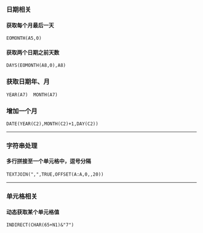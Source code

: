 ### 日期相关
#### 获取每个月最后一天
`EOMONTH(A5,0)`

#### 获取两个日期之前天数
`DAYS(EOMONTH(A8,0),A8)`

### 获取日期年、月
`YEAR(A7)  MONTH(A7)`

### 增加一个月
`DATE(YEAR(C2),MONTH(C2)+1,DAY(C2))`
***
### 字符串处理
#### 多行拼接至一个单元格中，逗号分隔
`TEXTJOIN(",",TRUE,OFFSET(A:A,0,,20))`
***
### 单元格相关
#### 动态获取某个单元格值
`INDIRECT(CHAR(65+N1)&"7")`

